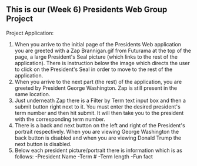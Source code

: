## This is our (Week 6) Presidents Web Group Project

Project Application:
1) When you arrive to the initial page of the Presidents Web application you are greeted with a Zap Brannigan.gif from Futurama at the top of the page, a large President's Seal picture (which links to the rest of the application). There is instruction below the image which directs the user to click on the President's Seal in order to move to the rest of the application.
2) When you arrive to the next part (the rest) of the application, you are greeted by President George Washington. Zap is still present in the same location.
3) Just underneath Zap there is a Filter by Term text input box and then a submit button right next to it. You must enter the desired president's term number and then hit submit. It will then take you to the president with the corresponding term number.
4) There is a back and next button on the left and right of the President's portrait respectively. When you are viewing George Washington the back button is disabled and when you are viewing Donald Trump the next button is disabled.
5) Below each president picture/portrait there is information which is as follows:
-President Name
-Term #
-Term length
-Fun fact
